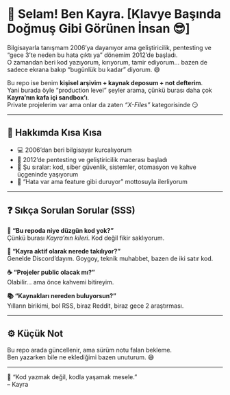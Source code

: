 # 👋 Selam! Ben Kayra. [Klavye Başında Doğmuş Gibi Görünen İnsan 😎]

Bilgisayarla tanışmam 2006’ya dayanıyor ama geliştiricilik, pentesting ve “gece 3’te neden bu hata çıktı ya” dönemim 2012’de başladı.  
O zamandan beri kod yazıyorum, kırıyorum, tamir ediyorum… bazen de sadece ekrana bakıp “bugünlük bu kadar” diyorum. 😅  

Bu repo ise benim **kişisel arşivim + kaynak deposum + not defterim**.  
Yani burada öyle “production level” şeyler arama, çünkü burası daha çok **Kayra’nın kafa içi sandbox’ı**.  
Private projelerim var ama onlar da zaten *“X-Files”* kategorisinde 😏  

---

## 🧠 Hakkımda Kısa Kısa

- 💻 2006’dan beri bilgisayar kurcalıyorum  
- 🔐 2012’de pentesting ve geliştiricilik macerası başladı  
- 🧩 Şu sıralar: kod, siber güvenlik, sistemler, otomasyon ve kahve üçgeninde yaşıyorum  
- 🤖 “Hata var ama feature gibi duruyor” mottosuyla ilerliyorum  

---


## ❓ Sıkça Sorulan Sorular (SSS)

**🧩 “Bu repoda niye düzgün kod yok?”**  
Çünkü burası *Kayra’nın kileri*. Kod değil fikir saklıyorum.  

**💬 “Kayra aktif olarak nerede takılıyor?”**  
Genelde Discord’dayım. Goygoy, teknik muhabbet, bazen de iki satır kod.  

**☕ “Projeler public olacak mı?”**  
Olabilir... ama önce kahvemi bitireyim.  

**📚 “Kaynakları nereden buluyorsun?”**  
Yılların birikimi, bol RSS, biraz Reddit, biraz gece 2 araştırması.  

---

## ⚙️ Küçük Not
Bu repo arada güncellenir, ama sürüm notu falan bekleme.  
Ben yazarken bile ne eklediğimi bazen unuturum. 😅  

---

🧠 “Kod yazmak değil, kodla yaşamak mesele.”  
– Kayra
